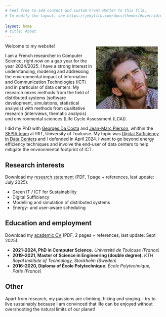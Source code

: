 ```yaml
---
# Feel free to add content and custom Front Matter to this file.
# To modify the layout, see https://jekyllrb.com/docs/themes/#overriding-theme-defaults

layout: home
# title: About
---
```


<!-- ## About me  -->
<img style="float:right; margin:10px" width="200" src="src/img/wink_recadre_small_size.jpg">


Welcome to my website!

I am a French researcher in Computer Science, right now on a gap year for the year 2024/2025.
I have a strong interest in understanding, modeling and addressing the environmental impact of Information and Communication Technologies (ICT) and in particular of data centers.
My research mixes methods from the field of distributed systems (software development, simulations, statistical analysis) with methods from qualitative research
(interviews, thematic analysis) and environmental sciences (Life Cycle Assessment (LCA)).

I did my PhD with [Georges Da Costa](https://www.irit.fr/~Georges.Da-Costa/) and [Jean-Marc Pierson](https://www.irit.fr/~Jean-Marc.Pierson/), whithin the [SEPIA team](https://www.irit.fr/departement/architecture-systemes-reseaux/equipe-sepia/) at IRIT, University of Toulouse.
My topic was [Digital Sufficiency in Data Centers](https://theses.hal.science/tel-04675558v1) and I defended in April 2024.
I want to go beyond energy efficiency techniques and involve the end-user of data centers to help mitigate the environmental footprint of ICT.


## Research interests
Download my [research statement](/src/data/research_statement_mael_madon.pdf) (PDF, 1 page + references, last update: July 2025).

- Green IT / ICT for Sustainability
- Digital Sufficiency
- Modelling and simulation of distributed systems
- Energy- and user-aware scheduling


## Education and employment
Download my [academic CV](/src/data/cv_mael_madon.pdf) (PDF, 2 pages + references, last update: Sept 2025).

- **2021-2024, PhD in Computer Science.** 
*Université de Toulouse (France)*
- **2019-2021, Master of Science in Engineering (double degree).**
*KTH Royal Institute of Technology, Stockholm (Sweden)*
- **2016-2020, Diploma of École Polytechnique.**
*École Polytechnique, Paris (France)*


## Other

Apart from research, my passions are climbing, hiking and singing.
I try to live sustainably because I am convinced that life can be enjoyed without overshooting the natural limits of our planet! 